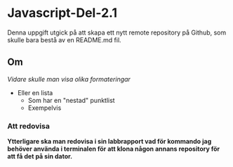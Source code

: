 # Javascript-Del-2.1
Denna uppgift utgick på att skapa ett nytt remote repository på Github,
som skulle bara bestå av en README.md fil. 

## Om
*Vidare skulle man visa olika formateringar*
 * Eller en lista
    * Som har en "nestad" punktlist
    * Exempelvis

### Att redovisa
**Ytterligare ska man redovisa i sin labbrapport vad för kommando jag behöver använda i terminalen för att klona någon annans repository för att få det på sin dator.**

